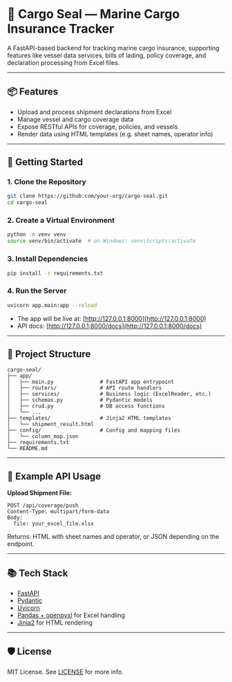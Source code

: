 # 🚢 Cargo Seal — Marine Cargo Insurance Tracker

A FastAPI-based backend for tracking marine cargo insurance, supporting features like vessel data services, bills of lading, policy coverage, and declaration processing from Excel files.

---

## 📦 Features

- Upload and process shipment declarations from Excel
- Manage vessel and cargo coverage data
- Expose RESTful APIs for coverage, policies, and vessels
- Render data using HTML templates (e.g. sheet names, operator info)

---

## 🚀 Getting Started

### 1. Clone the Repository

```bash
git clone https://github.com/your-org/cargo-seal.git
cd cargo-seal
````

### 2. Create a Virtual Environment

```bash
python -m venv venv
source venv/bin/activate  # on Windows: venv\Scripts\activate
```

### 3. Install Dependencies

```bash
pip install -r requirements.txt
```

### 4. Run the Server

```bash
uvicorn app.main:app --reload
```

* The app will be live at: [http://127.0.0.1:8000](http://127.0.0.1:8000)
* API docs: [http://127.0.0.1:8000/docs](http://127.0.0.1:8000/docs)

---

## 📁 Project Structure

```
cargo-seal/
├── app/
│   ├── main.py               # FastAPI app entrypoint
│   ├── routers/              # API route handlers
│   ├── services/             # Business logic (ExcelReader, etc.)
│   ├── schemas.py            # Pydantic models
│   ├── crud.py               # DB access functions
│   └── ...
├── templates/                # Jinja2 HTML templates
│   └── shipment_result.html
├── config/                   # Config and mapping files
│   └── column_map.json
├── requirements.txt
└── README.md
```

---

## 📝 Example API Usage

**Upload Shipment File:**

```http
POST /api/coverage/push
Content-Type: multipart/form-data
Body:
  file: your_excel_file.xlsx
```

Returns: HTML with sheet names and operator, or JSON depending on the endpoint.

---

## 📚 Tech Stack

* [FastAPI](https://fastapi.tiangolo.com/)
* [Pydantic](https://docs.pydantic.dev/)
* [Uvicorn](https://www.uvicorn.org/)
* [Pandas + openpyxl](https://pandas.pydata.org/) for Excel handling
* [Jinja2](https://jinja.palletsprojects.com/) for HTML rendering

---

## 🛡 License

MIT License. See [LICENSE](./LICENSE) for more info.
